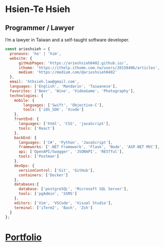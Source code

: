 Hsien-Te Hsieh 
===============================  

Programmer / Lawyer
-------------------  

I’m a lawyer in Taiwan and a self-taught software developer.

```javascript
const arieshsieh = {
  pronouns: 'he' | 'him',
  website: {
      gitHubPages: 'https://arieshsieh0402.github.io/',
      ithome: 'https://ithelp.ithome.com.tw/users/20158406/articles',
      medium: 'https://medium.com/@arieshsieh0402'
  },
  email: 'hthsieh.law@gmail.com',
  languages: ['English', 'Mandarin', 'Taiwanese'],
  favorites: ['Beer', 'Wine', 'VideoGame', 'Photography'],
  technologies: {
    mobile: {
        languages: ['Swift', 'Objective-C'],
        tools: ['iOS_SDK', 'Xcode']
    },
    frontEnd: {
      languages: ['html', 'CSS', 'javaScript'],
      tools: ['React']
    },
    backEnd: {
      languages: ['C#', 'Python', 'JavaScript'],
      frameworks: ['.NET Framework', 'Flask', 'Node', 'ASP.NET MVC'],
      api: ['OpenAPI/Swagger', 'JSONAPI', 'RESTful'],
      tools: ['Postman']
    },
    devOps: {
      versionControl: ['Git', 'GitHub'],
      containers: ['Docker']
    },
    databases:{
      database: ['postgreSQL', 'Microsoft SQL Server'],
      tools: ['pgAdmin', 'SSMS']
    },
    editors: ['Vim', 'VSCode', 'Visual Studio'],
    terminal: ['iTerm2', 'Bash', 'Zsh']
  }
};
```

# [Portfolio](https://github.com/arieshsieh0402/Portfolio)
